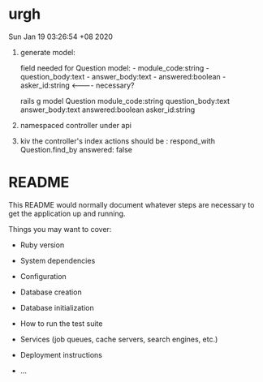 # urgh
Sun Jan 19 03:26:54 +08 2020

1. generate model:

    field needed for Question model:
        - module_code:string
        - question_body:text
        - answer_body:text
        - answered:boolean
        - asker_id:string  <---- necessary?

    rails g model Question module_code:string question_body:text answer_body:text answered:boolean asker_id:string
    

2. namespaced controller under api
3. kiv the controller's index actions should be :
    respond_with Question.find_by answered: false

# README

This README would normally document whatever steps are necessary to get the
application up and running.

Things you may want to cover:

* Ruby version

* System dependencies

* Configuration

* Database creation

* Database initialization

* How to run the test suite

* Services (job queues, cache servers, search engines, etc.)

* Deployment instructions

* ...
